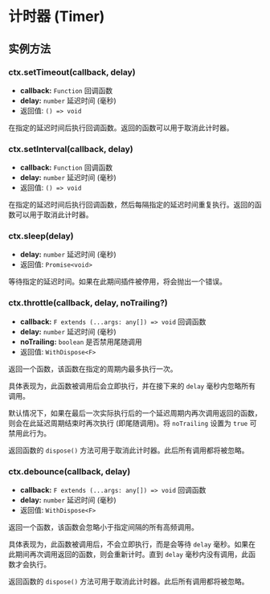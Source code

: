# 计时器 (Timer)

## 实例方法

### ctx.setTimeout(callback, delay)

- **callback:** `Function` 回调函数
- **delay:** `number` 延迟时间 (毫秒)
- 返回值: `() => void`

在指定的延迟时间后执行回调函数。返回的函数可以用于取消此计时器。

### ctx.setInterval(callback, delay)

- **callback:** `Function` 回调函数
- **delay:** `number` 延迟时间 (毫秒)
- 返回值: `() => void`

在指定的延迟时间后执行回调函数，然后每隔指定的延迟时间重复执行。返回的函数可以用于取消此计时器。

### ctx.sleep(delay)

- **delay:** `number` 延迟时间 (毫秒)
- 返回值: `Promise<void>`

等待指定的延迟时间。如果在此期间插件被停用，将会抛出一个错误。

### ctx.throttle(callback, delay, noTrailing?)

- **callback:** `F extends (...args: any[]) => void` 回调函数
- **delay:** `number` 延迟时间 (毫秒)
- **noTrailing:** `boolean` 是否禁用尾随调用
- 返回值: `WithDispose<F>`

返回一个函数，该函数在指定的周期内最多执行一次。

具体表现为，此函数被调用后会立即执行，并在接下来的 `delay` 毫秒内忽略所有调用。

默认情况下，如果在最后一次实际执行后的一个延迟周期内再次调用返回的函数，则会在此延迟周期结束时再次执行 (即尾随调用)。将 `noTrailing` 设置为 `true` 可禁用此行为。

返回函数的 `dispose()` 方法可用于取消此计时器。此后所有调用都将被忽略。

### ctx.debounce(callback, delay)

- **callback:** `F extends (...args: any[]) => void` 回调函数
- **delay:** `number` 延迟时间 (毫秒)
- 返回值: `WithDispose<F>`

返回一个函数，该函数会忽略小于指定间隔的所有高频调用。

具体表现为，此函数被调用后，不会立即执行，而是会等待 `delay` 毫秒。如果在此期间再次调用返回的函数，则会重新计时。直到 `delay` 毫秒内没有调用，此函数才会执行。

返回函数的 `dispose()` 方法可用于取消此计时器。此后所有调用都将被忽略。
